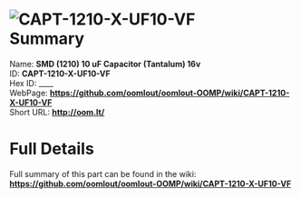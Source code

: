 
![CAPT-1210-X-UF10-VF](https://github.com/oomlout/oomlout-OOMP/blob/master/parts/CAPT-1210-X-UF10-VF/CAPT-1210-X-UF10-VF_420.jpg)   
Summary
=================
  
Name: __SMD (1210) 10 uF Capacitor (Tantalum) 16v__    
ID: __CAPT-1210-X-UF10-VF__   
Hex ID: ____   
WebPage: __https://github.com/oomlout/oomlout-OOMP/wiki/CAPT-1210-X-UF10-VF__   
Short URL: __http://oom.lt/__   

Full Details
==========================
Full summary of this part can be found in the wiki:   
__https://github.com/oomlout/oomlout-OOMP/wiki/CAPT-1210-X-UF10-VF__    

